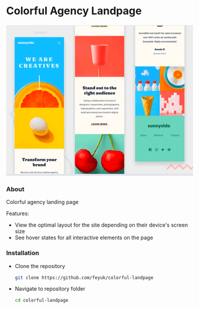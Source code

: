 # Colorful Agency Landpage

![preview](image-preview.png)


### About

Colorful agency landing page

Features:

- View the optimal layout for the site depending on their device's screen size
- See hover states for all interactive elements on the page


### Installation

- Clone the repository
  ```sh
  git clone https://github.com/feyuk/colorful-landpage
  ```
- Navigate to repository folder
  ```sh
  cd colorful-landpage
  ```




